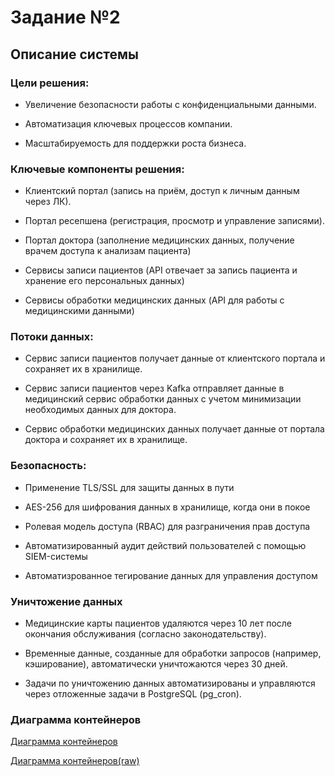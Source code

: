 # Задание №2

## Описание системы

### Цели решения:

- Увеличение безопасности работы с конфиденциальными данными.

- Автоматизация ключевых процессов компании.

- Масштабируемость для поддержки роста бизнеса.

### Ключевые компоненты решения:

- Клиентский портал (запись на приём, доступ к личным данным через ЛК).

- Портал ресепшена (регистрация, просмотр и управление записями).

- Портал доктора (заполнение медицинских данных, получение врачем доступа к анализам пациента)

- Сервисы записи пациентов (API отвечает за запись пациента и хранение его персональных данных)

- Сервисы обработки медицинских данных (API для работы с медицинскими данными)

### Потоки данных:

- Сервис записи пациентов получает данные от клиентского портала и сохраняет их в хранилище.

- Сервис записи пациентов через Kafka отправляет данные в медицинский сервис обработки данных с учетом минимизации необходимых данных для доктора.

- Сервис обработки медицинских данных получает данные от портала доктора и сохраняет их в хранилище.


### Безопасность:

- Применение TLS/SSL для защиты данных в пути

- AES-256 для шифрования данных в хранилище, когда они в покое

- Ролевая модель доступа (RBAC) для разграничения прав доступа

- Автоматизированный аудит действий пользователей с помощью SIEM-системы

- Автоматизрованное тегирование данных для управления доступом

### Уничтожение данных

- Медицинские карты пациентов удаляются через 10 лет после окончания обслуживания (согласно законодательству).

- Временные данные, созданные для обработки запросов (например, кэширование), автоматически уничтожаются через 30 дней.

- Задачи по уничтожению данных автоматизированы и управляются через отложенные задачи в PostgreSQL (pg_cron).

### Диаграмма контейнеров

[Диаграмма контейнеров](mvp-containers.png)


[Диаграмма контейнеров(raw)](mvp-containers.drawio)
